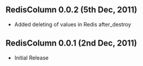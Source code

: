 ## RedisColumn 0.0.2 (5th Dec, 2011) ##

*   Added deleting of values in Redis after_destroy

## RedisColumn 0.0.1 (2nd Dec, 2011) ##

*   Initial Release
